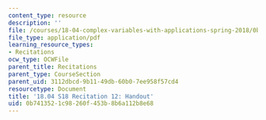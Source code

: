 ```yaml
---
content_type: resource
description: ''
file: /courses/18-04-complex-variables-with-applications-spring-2018/0b7413521c98260f453b8b6a112b8e68_MIT18_04S18_Recit12-handout.pdf
file_type: application/pdf
learning_resource_types:
- Recitations
ocw_type: OCWFile
parent_title: Recitations
parent_type: CourseSection
parent_uid: 3112dbcd-9b11-49db-60b0-7ee958f57cd4
resourcetype: Document
title: '18.04 S18 Recitation 12: Handout'
uid: 0b741352-1c98-260f-453b-8b6a112b8e68
---
```

